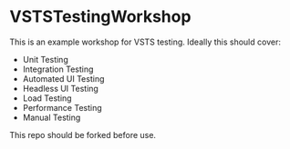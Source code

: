 # VSTSTestingWorkshop

This is an example workshop for VSTS testing. Ideally this should cover:
- Unit Testing
- Integration Testing
- Automated UI Testing
- Headless UI Testing
- Load Testing
- Performance Testing
- Manual Testing

This repo should be forked before use.